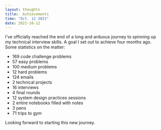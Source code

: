 ```yaml
---
layout: thoughts
title:  Achievements 
time: "Oct. 12 2021"
date: 2021-10-12
---
```


I've officially reached the end of a long and arduous journey to spinning up my technical interview skills. A goal I set out to achieve four months ago. Some statistics on the matter:

- 169 code challenge problems
- 57 easy problems
- 100 medium problems
- 12 hard problems
- 124 emails 
- 2 technical projects
- 16 interviews
- 4 final rounds 
- 12 system design practices sessions 
- 2 entire notebooks filled with notes
- 3 pens
- 71 trips to gym

Looking forward to starting this new journey. 